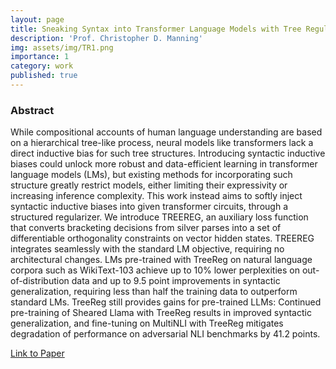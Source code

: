 ```yaml
---
layout: page
title: Sneaking Syntax into Transformer Language Models with Tree Regularization
description: 'Prof. Christopher D. Manning'
img: assets/img/TR1.png
importance: 1
category: work
published: true
---
```


### Abstract

While compositional accounts of human language understanding are based on a hierarchical tree-like process, neural models like transformers lack a direct inductive bias for such tree structures. Introducing syntactic inductive biases could unlock more robust and data-efficient learning in transformer language models (LMs), but existing methods for incorporating such structure greatly restrict models, either limiting their expressivity or increasing inference complexity. This work instead aims to softly inject syntactic inductive biases into given transformer circuits, through a structured regularizer. We introduce TREEREG, an auxiliary loss function that converts bracketing decisions from silver parses into a set of differentiable orthogonality constraints on vector hidden states. TREEREG integrates seamlessly with the standard LM objective, requiring no architectural changes. LMs pre-trained with TreeReg on natural language corpora such as WikiText-103 achieve up to 10% lower perplexities on out-of-distribution data and up to 9.5 point improvements in syntactic generalization, requiring less than half the training data to outperform standard LMs. TreeReg still provides gains for pre-trained LLMs: Continued pre-training of Sheared Llama with TreeReg results in improved syntactic generalization, and fine-tuning on MultiNLI with TreeReg mitigates degradation of performance on adversarial NLI benchmarks by 41.2 points.

[Link to Paper](https://arxiv.org/abs/2411.18885)
